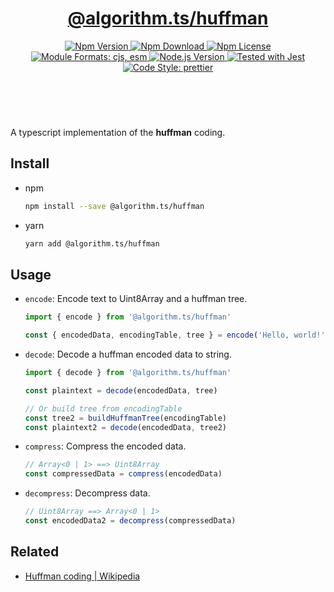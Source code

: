 <header>
  <h1 align="center">
    <a href="https://github.com/guanghechen/algorithm.ts/tree/main/packages/huffman#readme">@algorithm.ts/huffman</a>
  </h1>
  <div align="center">
    <a href="https://www.npmjs.com/package/@algorithm.ts/huffman">
      <img
        alt="Npm Version"
        src="https://img.shields.io/npm/v/@algorithm.ts/huffman.svg"
      />
    </a>
    <a href="https://www.npmjs.com/package/@algorithm.ts/huffman">
      <img
        alt="Npm Download"
        src="https://img.shields.io/npm/dm/@algorithm.ts/huffman.svg"
      />
    </a>
    <a href="https://www.npmjs.com/package/@algorithm.ts/huffman">
      <img
        alt="Npm License"
        src="https://img.shields.io/npm/l/@algorithm.ts/huffman.svg"
      />
    </a>
    <a href="#install">
      <img
        alt="Module Formats: cjs, esm"
        src="https://img.shields.io/badge/module_formats-cjs%2C%20esm-green.svg"
      />
    </a>
    <a href="https://github.com/nodejs/node">
      <img
        alt="Node.js Version"
        src="https://img.shields.io/node/v/@algorithm.ts/huffman"
      />
    </a>
    <a href="https://github.com/facebook/jest">
      <img
        alt="Tested with Jest"
        src="https://img.shields.io/badge/tested_with-jest-9c465e.svg"
      />
    </a>
    <a href="https://github.com/prettier/prettier">
      <img
        alt="Code Style: prettier"
        src="https://img.shields.io/badge/code_style-prettier-ff69b4.svg?style=flat-square"
      />
    </a>
  </div>
</header>
<br/>


A typescript implementation of the **huffman** coding.


## Install

* npm

  ```bash
  npm install --save @algorithm.ts/huffman
  ```

* yarn

  ```bash
  yarn add @algorithm.ts/huffman
  ```


## Usage

* `encode`: Encode text to Uint8Array and a huffman tree.

  ```typescript
  import { encode } from '@algorithm.ts/huffman'

  const { encodedData, encodingTable, tree } = encode('Hello, world!')
  ```

* `decode`: Decode a huffman encoded data to string.

  ```typescript
  import { decode } from '@algorithm.ts/huffman'

  const plaintext = decode(encodedData, tree)

  // Or build tree from encodingTable
  const tree2 = buildHuffmanTree(encodingTable)
  const plaintext2 = decode(encodedData, tree2)
  ```

* `compress`: Compress the encoded data.

  ```typescript
  // Array<0 | 1> ==> Uint8Array
  const compressedData = compress(encodedData)
  ```

* `decompress`: Decompress data.

  ```typescript
  // Uint8Array ==> Array<0 | 1>
  const encodedData2 = decompress(compressedData)
  ```


## Related

* [Huffman coding | Wikipedia](https://en.wikipedia.org/wiki/Huffman_coding)


[homepage]: https://github.com/guanghechen/algorithm.ts/tree/main/packages/huffman#readme

